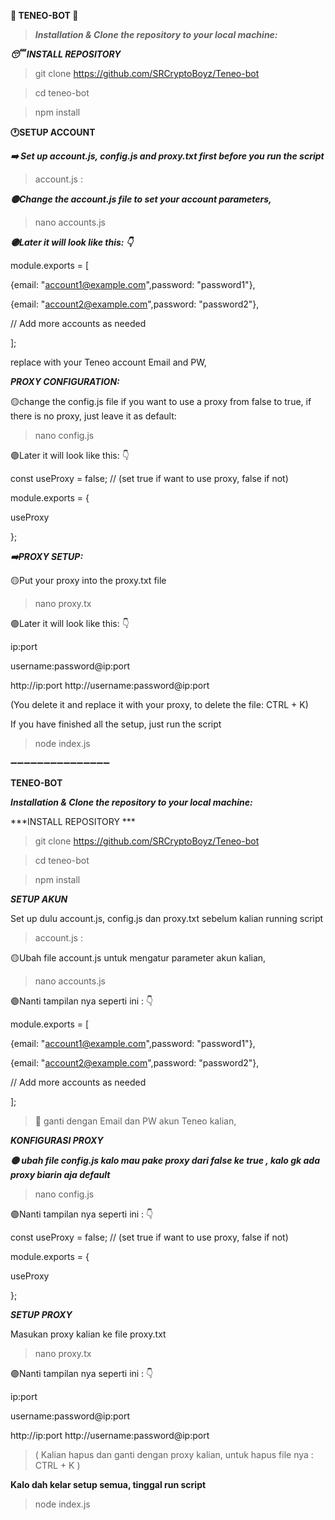 **🤑 TENEO-BOT 🤑**
>***Installation & Clone the repository to your local machine:***

***😴 INSTALL REPOSITORY***

>git clone https://github.com/SRCryptoBoyz/Teneo-bot

>cd teneo-bot

>npm install

**🕐SETUP ACCOUNT**

***➡️ Set up account.js, config.js and proxy.txt first before you run the script***

>account.js : 

***🟡Change the account.js file to set your account parameters,***

>nano accounts.js

***🟣Later it will look like this: 👇***

module.exports = [

{email: "account1@example.com",password: "password1"},

{email: "account2@example.com",password: "password2"},

  // Add more accounts as needed
  
];

replace with your Teneo account Email and PW,


 ***PROXY CONFIGURATION:***

🟡change the config.js file if you want to use a proxy from false to true, if there is no proxy, just leave it as default: 

>nano config.js

🟣Later it will look like this: 👇

const useProxy = false; // (set true if want to use proxy, false if not)

module.exports = {

useProxy

};

***➡️PROXY SETUP:***

🟡Put your proxy into the proxy.txt file 

>nano proxy.tx 

🟣Later it will look like this: 👇

ip:port

username:password@ip:port 

http://ip:port http://username:password@ip:port

(You delete it and replace it with your proxy, to delete the file: CTRL + K)

If you have finished all the setup, just run the script

>node index.js

➖➖➖➖➖➖➖➖➖➖➖➖➖➖➖
 
 **TENEO-BOT**

***Installation & Clone the repository to your local machine:***

***INSTALL REPOSITORY ***

>git clone https://github.com/SRCryptoBoyz/Teneo-bot
 
>cd teneo-bot

>npm install

***SETUP AKUN***

Set up dulu account.js, config.js dan proxy.txt sebelum kalian running script

>account.js : 

🟡Ubah file account.js untuk mengatur parameter akun kalian, 

>nano accounts.js

🟣Nanti tampilan nya seperti ini : 👇

module.exports = [

{email: "account1@example.com",password: "password1"},

{email: "account2@example.com",password: "password2"},

  // Add more accounts as needed

];
>📝 ganti dengan Email dan PW akun Teneo kalian,

***KONFIGURASI PROXY***

***🟡 ubah file config.js kalo mau pake proxy dari false ke true , kalo gk ada proxy biarin aja default***

>nano config.js

🟣Nanti tampilan nya seperti ini : 👇

const useProxy = false; // (set true if want to use proxy, false if not)

module.exports = {

  useProxy

};

***SETUP PROXY***

Masukan proxy kalian ke file proxy.txt 

>nano proxy.tx 

🟣Nanti tampilan nya seperti ini : 👇

ip:port

username:password@ip:port 

http://ip:port http://username:password@ip:port

>( Kalian hapus dan ganti dengan proxy kalian, untuk hapus file nya : CTRL + K )

**Kalo dah kelar setup semua, tinggal run script**

>node index.js
